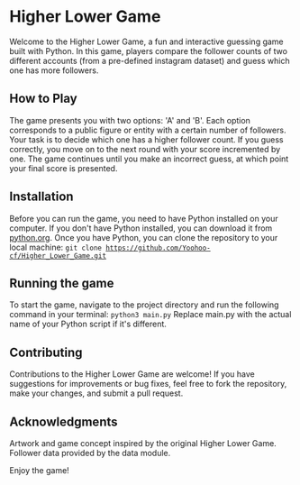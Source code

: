 # Higher Lower Game

Welcome to the Higher Lower Game, a fun and interactive guessing game built with Python. In this game, players compare the follower counts of two different accounts (from a pre-defined instagram dataset) and guess which one has more followers.

## How to Play

The game presents you with two options: 'A' and 'B'. Each option corresponds to a public figure or entity with a certain number of followers. Your task is to decide which one has a higher follower count. If you guess correctly, you move on to the next round with your score incremented by one. The game continues until you make an incorrect guess, at which point your final score is presented.

## Installation

Before you can run the game, you need to have Python installed on your computer. If you don't have Python installed, you can download it from [python.org](https://www.python.org/downloads/).
Once you have Python, you can clone the repository to your local machine: <code>git clone https://github.com/Yoohoo-cf/Higher_Lower_Game.git</code>

## Running the game
To start the game, navigate to the project directory and run the following command in your terminal: <code>python3 main.py</code>
Replace main.py with the actual name of your Python script if it's different.

## Contributing
Contributions to the Higher Lower Game are welcome! If you have suggestions for improvements or bug fixes, feel free to fork the repository, make your changes, and submit a pull request.

## Acknowledgments
Artwork and game concept inspired by the original Higher Lower Game.
Follower data provided by the data module.

Enjoy the game!
